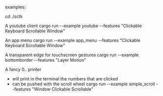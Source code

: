 examples:

cd ./sctk

A youtube client
cargo run --example youtube --features "Clickable Keyboard Scrollable Window"

An app menu
cargo run --example app_menu --features "Clickable Keyboard Scrollable Window"

A transparent edge for touchscreen gestures
cargo run --example bottomborder --features "Layer Motion"

A fancy 0.. printer
 - will print in the terminal the numbers that are clicked
 - can be pushed with the scroll wheel
cargo run --example simple_scroll --features "Window Clickable Scrollable"
